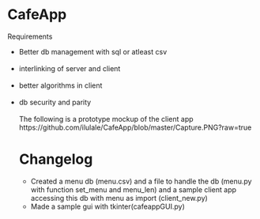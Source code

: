 # CafeApp

Requirements <br>
<ul>
  <li>Better db management with sql or atleast csv</li><br>
  <li>interlinking of server and client</li> <br>
  <li>better algorithms in client</li> <br>
  <li>db security and parity</li> <br>
The following is a prototype mockup of the client app<br>
https://github.com/ilulale/CafeApp/blob/master/Capture.PNG?raw=true<br>
  
  <h1> Changelog</h1>
  <ul>
  <li>Created a menu db (menu.csv) and a file to handle the db (menu.py with function set_menu and menu_len) and a sample client app accessing this db with menu as import (client_new.py)</li>
  <li>Made a sample gui with tkinter(cafeappGUI.py) </li></ul>

